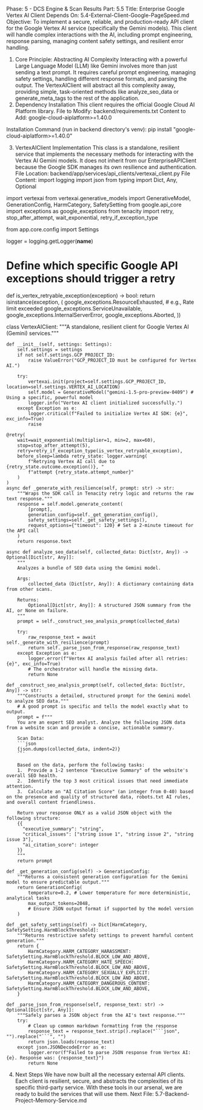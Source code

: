 Phase: 5 - DCS Engine & Scan Results
Part: 5.5
Title: Enterprise Google Vertex AI Client
Depends On: 5.4-External-Client-Google-PageSpeed.md
Objective: To implement a secure, reliable, and production-ready API client for the Google Vertex AI service (specifically the Gemini models). This client will handle complex interactions with the AI, including prompt engineering, response parsing, managing content safety settings, and resilient error handling.
1. Core Principle: Abstracting AI Complexity
Interacting with a powerful Large Language Model (LLM) like Gemini involves more than just sending a text prompt. It requires careful prompt engineering, managing safety settings, handling different response formats, and parsing the output. The VertexAIClient will abstract all this complexity away, providing simple, task-oriented methods like analyze_seo_data or generate_meta_tags to the rest of the application.
2. Dependency Installation
This client requires the official Google Cloud AI Platform library.
File to Modify: backend/requirements.txt
Content to Add:
google-cloud-aiplatform>=1.40.0

Installation Command (run in backend directory's venv):
pip install "google-cloud-aiplatform>=1.40.0"

3. VertexAIClient Implementation
This class is a standalone, resilient service that implements the necessary methods for interacting with the Vertex AI Gemini models. It does not inherit from our EnterpriseAPIClient because the Google SDK manages its own resilience and authentication.
File Location: backend/app/services/api_clients/vertexai_client.py
File Content:
import logging
import json
from typing import Dict, Any, Optional

import vertexai
from vertexai.generative_models import GenerativeModel, GenerationConfig, HarmCategory, SafetySetting
from google.api_core import exceptions as google_exceptions
from tenacity import retry, stop_after_attempt, wait_exponential, retry_if_exception_type

from app.core.config import Settings

logger = logging.getLogger(__name__)

# Define which specific Google API exceptions should trigger a retry
def is_vertex_retryable_exception(exception) -> bool:
    return isinstance(exception, (
        google_exceptions.ResourceExhausted, # e.g., Rate limit exceeded
        google_exceptions.ServiceUnavailable,
        google_exceptions.InternalServerError,
        google_exceptions.Aborted,
    ))

class VertexAIClient:
    """A standalone, resilient client for Google Vertex AI (Gemini) services."""

    def __init__(self, settings: Settings):
        self.settings = settings
        if not self.settings.GCP_PROJECT_ID:
            raise ValueError("GCP_PROJECT_ID must be configured for Vertex AI.")

        try:
            vertexai.init(project=self.settings.GCP_PROJECT_ID, location=self.settings.VERTEX_AI_LOCATION)
            self.model = GenerativeModel("gemini-1.5-pro-preview-0409") # Using a specific, powerful model
            logger.info("Vertex AI client initialized successfully.")
        except Exception as e:
            logger.critical(f"Failed to initialize Vertex AI SDK: {e}", exc_info=True)
            raise

    @retry(
        wait=wait_exponential(multiplier=1, min=2, max=60),
        stop=stop_after_attempt(5),
        retry=retry_if_exception_type(is_vertex_retryable_exception),
        before_sleep=lambda retry_state: logger.warning(
            f"Retrying Vertex AI call due to {retry_state.outcome.exception()}, "
            f"attempt {retry_state.attempt_number}"
        )
    )
    async def _generate_with_resilience(self, prompt: str) -> str:
        """Wraps the SDK call in Tenacity retry logic and returns the raw text response."""
        response = self.model.generate_content(
            [prompt],
            generation_config=self._get_generation_config(),
            safety_settings=self._get_safety_settings(),
            request_options={"timeout": 120} # Set a 2-minute timeout for the API call
        )
        return response.text

    async def analyze_seo_data(self, collected_data: Dict[str, Any]) -> Optional[Dict[str, Any]]:
        """
        Analyzes a bundle of SEO data using the Gemini model.
        
        Args:
            collected_data (Dict[str, Any]): A dictionary containing data from other scans.
            
        Returns:
            Optional[Dict[str, Any]]: A structured JSON summary from the AI, or None on failure.
        """
        prompt = self._construct_seo_analysis_prompt(collected_data)
        
        try:
            raw_response_text = await self._generate_with_resilience(prompt)
            return self._parse_json_from_response(raw_response_text)
        except Exception as e:
            logger.error(f"Vertex AI analysis failed after all retries: {e}", exc_info=True)
            # The orchestrator will handle the missing data.
            return None

    def _construct_seo_analysis_prompt(self, collected_data: Dict[str, Any]) -> str:
        """Constructs a detailed, structured prompt for the Gemini model to analyze SEO data."""
        # A good prompt is specific and tells the model exactly what to output.
        prompt = f"""
        You are an expert SEO analyst. Analyze the following JSON data from a website scan and provide a concise, actionable summary.

        Scan Data:
        ```json
        {json.dumps(collected_data, indent=2)}
        ```

        Based on the data, perform the following tasks:
        1.  Provide a 1-2 sentence "Executive Summary" of the website's overall SEO health.
        2.  Identify the top 3 most critical issues that need immediate attention.
        3.  Calculate an "AI Citation Score" (an integer from 0-40) based on the presence and quality of structured data, robots.txt AI rules, and overall content friendliness.

        Return your response ONLY as a valid JSON object with the following structure:
        {{
          "executive_summary": "string",
          "critical_issues": ["string issue 1", "string issue 2", "string issue 3"],
          "ai_citation_score": integer
        }}
        """
        return prompt

    def _get_generation_config(self) -> GenerationConfig:
        """Returns a consistent generation configuration for the Gemini model to ensure predictable output."""
        return GenerationConfig(
            temperature=0.2, # Lower temperature for more deterministic, analytical tasks
            max_output_tokens=2048,
            # Ensure JSON output format if supported by the model version
        )

    def _get_safety_settings(self) -> Dict[HarmCategory, SafetySetting.HarmBlockThreshold]:
        """Returns restrictive safety settings to prevent harmful content generation."""
        return {
            HarmCategory.HARM_CATEGORY_HARASSMENT: SafetySetting.HarmBlockThreshold.BLOCK_LOW_AND_ABOVE,
            HarmCategory.HARM_CATEGORY_HATE_SPEECH: SafetySetting.HarmBlockThreshold.BLOCK_LOW_AND_ABOVE,
            HarmCategory.HARM_CATEGORY_SEXUALLY_EXPLICIT: SafetySetting.HarmBlockThreshold.BLOCK_LOW_AND_ABOVE,
            HarmCategory.HARM_CATEGORY_DANGEROUS_CONTENT: SafetySetting.HarmBlockThreshold.BLOCK_LOW_AND_ABOVE,
        }

    def _parse_json_from_response(self, response_text: str) -> Optional[Dict[str, Any]]:
        """Safely parses a JSON object from the AI's text response."""
        try:
            # Clean up common markdown formatting from the response
            response_text = response_text.strip().replace("```json", "").replace("```", "")
            return json.loads(response_text)
        except json.JSONDecodeError as e:
            logger.error(f"Failed to parse JSON response from Vertex AI: {e}. Response was: {response_text}")
            return None

4. Next Steps
We have now built all the necessary external API clients. Each client is resilient, secure, and abstracts the complexities of its specific third-party service. With these tools in our arsenal, we are ready to build the services that will use them.
Next File: 5.7-Backend-Project-Memory-Service.md
